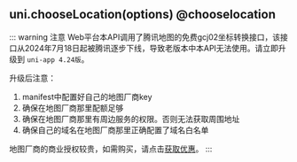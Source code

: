 ## uni.chooseLocation(options) @chooselocation

<!-- UTSAPIJSON.chooseLocation.description -->

::: warning 注意
Web平台本API调用了腾讯地图的免费gcj02坐标转换接口，该接口从2024年7月18日起被腾讯逐步下线，导致老版本中本API无法使用。请立即升级到 `uni-app 4.24版`。

升级后注意：
1. manifest中配置好自己的地图厂商key
2. 确保在地图厂商那里配额足够
3. 确保在地图厂商那里有周边服务的权限。否则无法获取周围地址
4. 确保自己的域名在地图厂商那里正确配置了域名白名单

地图厂商的商业授权较贵，如需购买，请点击[获取优惠](https://ask.dcloud.net.cn/explore/map/)。
:::

<!-- UTSAPIJSON.chooseLocation.compatibility -->

<!-- UTSAPIJSON.chooseLocation.param -->

<!-- UTSAPIJSON.chooseLocation.returnValue -->

<!-- UTSAPIJSON.chooseLocation.tutorial -->

<!-- UTSAPIJSON.chooseLocation.example -->
